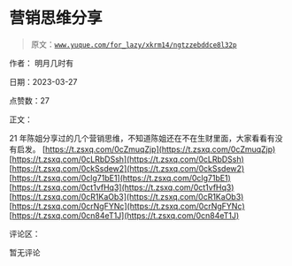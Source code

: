 # 营销思维分享

> 原文：[`www.yuque.com/for_lazy/xkrm14/ngtzzebddce8l32p`](https://www.yuque.com/for_lazy/xkrm14/ngtzzebddce8l32p)

作者： 明月几时有

日期：2023-03-27

点赞数：27

正文：

21 年陈姐分享过的几个营销思维，不知道陈姐还在不在生财里面，大家看看有没有启发。 [https://t.zsxq.com/0cZmuqZjp](https://t.zsxq.com/0cZmuqZjp) [https://t.zsxq.com/0cLRbDSsh](https://t.zsxq.com/0cLRbDSsh) [https://t.zsxq.com/0ckSsdew2](https://t.zsxq.com/0ckSsdew2) [https://t.zsxq.com/0clg71bE1](https://t.zsxq.com/0clg71bE1) [https://t.zsxq.com/0ct1vfHq3](https://t.zsxq.com/0ct1vfHq3) [https://t.zsxq.com/0cR1KaOb3](https://t.zsxq.com/0cR1KaOb3) [https://t.zsxq.com/0crNgFYNc](https://t.zsxq.com/0crNgFYNc) [https://t.zsxq.com/0cn84eT1J](https://t.zsxq.com/0cn84eT1J)

评论区：

暂无评论



